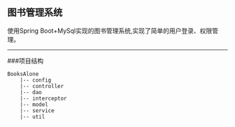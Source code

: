 ## 图书管理系统
使用Spring Boot+MySql实现的图书管理系统,实现了简单的用户登录、权限管理。


*****
###项目结构
```
BooksAlone
    |-- config
    |-- controller
    |-- dao
    |-- interceptor
    |-- model
    |-- service
    |-- util

```